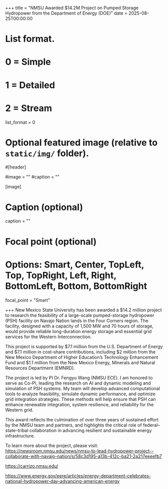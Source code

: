 +++
title = "NMSU Awarded $14.2M Project on Pumped Storage Hydropower from the Department of Energy (DOE)"
date = 2025-08-25T00:00:00

# List format.
#   0 = Simple
#   1 = Detailed
#   2 = Stream
list_format = 0

# Optional featured image (relative to `static/img/` folder).
#[header]

#image = ""
#caption = ""

[image]
  # Caption (optional)
  caption = ""
  
  # Focal point (optional)
  # Options: Smart, Center, TopLeft, Top, TopRight, Left, Right, BottomLeft, Bottom, BottomRight
  focal_point = "Smart"

+++
New Mexico State University has been awarded a $14.2 million project to research the feasibility of a large-scale pumped-storage hydropower (PSH) facility on Navajo Nation lands in the Four Corners region. The facility, designed with a capacity of 1,500 MW and 70 hours of storage, would provide reliable long-duration energy storage and essential grid services for the Western Interconnection.

This project is supported by $7.1 million from the U.S. Department of Energy and $7.1 million in cost-share contributions, including $2 million from the New Mexico Department of Higher Education’s Technology Enhancement Fund and $1.1 million from the New Mexico Energy, Minerals and Natural Resources Department (EMNRD).

The project is led by PI Dr. Fengyu Wang (NMSU ECE). I am honored to serve as Co-PI, leading the research on AI and dynamic modeling and simulation of PSH systems. My team will develop advanced computational tools to analyze feasibility, simulate dynamic performance, and optimize grid integration strategies. These methods will help ensure that PSH can enhance renewable integration, system resilience, and reliability for the Western grid.

This award reflects the culmination of over three years of sustained effort by the NMSU team and partners, and highlights the critical role of federal–state–tribal collaboration in advancing resilient and sustainable energy infrastructure.

To learn more about the project, please visit: 
https://newsroom.nmsu.edu/news/nmsu-to-lead-hydropower-project--collaborate-with-navajo-nation/s/58c3d195-a13b-412c-ba21-2a217eeeefb7

https://carrizo.nmsu.edu/

https://www.energy.gov/eere/articles/energy-department-celebrates-national-hydropower-day-advancing-american-energy









